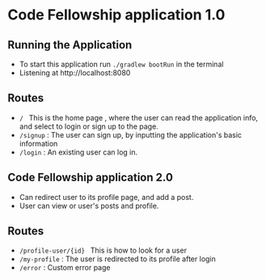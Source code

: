# Code Fellowship application 1.0

## Running the Application

- To start this application run `./gradlew bootRun` in the terminal
- Listening at http://localhost:8080

## Routes 

-  `/ ` This is the home page , where the user can read the application info, and select to login or sign up to the page.
-  `/signup` : The user can sign up, by inputting the application's basic information
- `/login` : An existing user can log in.  

## Code Fellowship application 2.0

- Can redirect user to its profile page, and add a post.
- User can view or user's posts and profile. 

## Routes

-  `/profile-user/{id} ` This is how to look for a user
-  `/my-profile` : The user is redirected to its profile after login
- `/error` : Custom error page  

